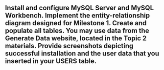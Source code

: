 Install and configure MySQL Server and MySQL Workbench. Implement the entity-relationship diagram designed for Milestone 1. Create and populate all tables. You may use data from the Generate Data website, located in the Topic 2 materials. Provide screenshots depicting successful installation and the user data that you inserted in your USERS table. 
---
